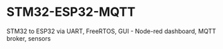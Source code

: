 # STM32-ESP32-MQTT
STM32 to ESP32 via UART, FreeRTOS, GUI - Node-red dashboard, MQTT broker, sensors
